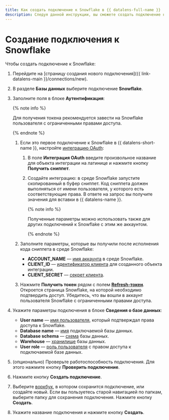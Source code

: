 ```yaml
---
title: Как создать подключение к Snowflake в {{ datalens-full-name }}
description: Следуя данной инструкции, вы сможете создать подключение к Snowflake.
---
```


# Создание подключения к Snowflake

Чтобы создать подключение к Snowflake:

1. Перейдите на [страницу создания нового подключения]({{ link-datalens-main }}/connections/new).
1. В разделе **Базы данных** выберите подключение **Snowflake**.
1. Заполните поля в блоке **Аутентификация**:

   {% note info %}
   
   Для получения токена рекомендуется завести на Snowflake пользователя с ограниченными правами доступа.

   {% endnote %}

   1. Если это первое подключение к Snowflake в {{ datalens-short-name }}, настройте [интеграцию OAuth](https://docs.snowflake.com/en/user-guide/oauth-custom#integration-example):

      1. В поле **Интеграция OAuth** введите произвольное название для объекта интеграции на латинице и нажмите кнопку **Получить сниппет**.
      1. Создайте интеграцию: в среде Snowflake запустите скопированный в буфер сниппет. Код сниппета должен выполняться от имени пользователя, у которого есть соответствующие права. В ответе на запрос вы получите значения для вставки в {{ datalens-name }}.
      
         {% note info %}

         Полученные параметры можно использовать также для других подключений к Snowflake с этим же аккаунтом.
         
         {% endnote %}

   1. Заполните параметры, которые вы получили после исполнения кода сниппета в среде Snowflake:

      * **ACCOUNT_NAME** — [имя аккаунта](https://docs.snowflake.com/en/user-guide/client-redirect#snowsight-the-snowflake-web-interface) в среде Snowflake. 
      * **CLIENT_ID** — [идентификатор клиента](https://docs.snowflake.com/en/sql-reference/functions/system_show_oauth_client_secrets#system-show-oauth-client-secrets) для созданного объекта интеграции.
      * **CLIENT_SECRET** — [секрет клиента](https://docs.snowflake.com/en/sql-reference/functions/system_show_oauth_client_secrets#system-show-oauth-client-secrets).

   1. Нажмите **Получить токен** рядом с полем [**Refresh-токен**](https://docs.snowflake.com/en/user-guide/oauth-intro#refresh-token). Откроется страница Snowflake, на которой необходимо подтвердить доступ. Убедитесь, что вы вошли в аккаунт пользователя Snowflake с ограниченными правами доступа.

1. Укажите параметры подключения в блоке **Сведения о базе данных**:

   * **User name** — [имя пользователя](https://docs.snowflake.com/en/sql-reference/sql/create-user#create-user), который подтверждал права доступа к Snowflake.
   * **Database name** — [имя](https://docs.snowflake.com/en/sql-reference/sql/create-database#create-database) подключаемой базы данных.
   * **Database schema** — [схема](https://docs.snowflake.com/en/sql-reference/sql/create-schema#create-schema) базы данных.
   * **Warehouse** — [хранилище](https://docs.snowflake.com/en/sql-reference/sql/create-warehouse#create-warehouse) базы данных.
   * **User role** — [роль пользователя](https://docs.snowflake.com/en/sql-reference/sql/create-role#create-role) с правом доступа к подключаемой базе данных.

1. (опционально) Проверьте работоспособность подключения. Для этого нажмите кнопку **Проверить подключение**.
1. Нажмите кнопку **Создать подключение**.


1. Выберите [воркбук](../../workbooks-collections/index.md), в котором сохранится подключение, или создайте новый. Если вы пользуетесь старой навигацией по папкам, выберите папку для сохранения подключения. Нажмите кнопку **Создать**.


1. Укажите название подключения и нажмите кнопку **Создать**.
